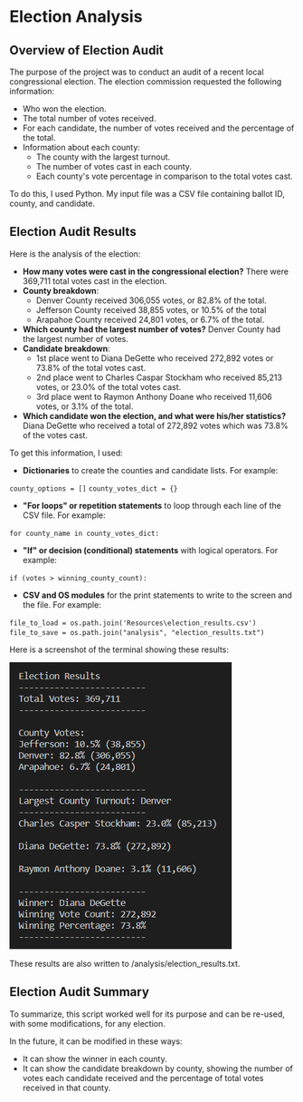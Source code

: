 # Election Analysis

## Overview of Election Audit
The purpose of the project was to conduct an audit of a  recent local congressional election. The election commission requested the following information:
* Who won the election.
* The total number of votes received.
* For each candidate, the number of votes received and the percentage of the total.
* Information about each county:
     - The county with the largest turnout.
     - The number of votes cast in each county.
	- Each county's vote percentage in comparison to the total votes cast.
	

To do this, I used Python. My input file was a CSV file containing ballot ID, county, and candidate.
## Election Audit Results
Here is the analysis of the election:
- **How many votes were cast in the congressional election?** There were 369,711 total votes cast in the election. 
- **County breakdown**:
  - Denver County received 306,055 votes, or 82.8% of the total.
  - Jefferson County received 38,855 votes, or 10.5% of the total
  - Arapahoe County received 24,801 votes, or 6.7% of the total.
- 	**Which county had the largest number of votes?** Denver County had the largest number of votes.
- **Candidate breakdown**:
  - 1st place went to Diana DeGette who received 272,892 votes or 73.8% of the total votes cast.
  - 2nd place went to Charles Caspar Stockham who received 85,213 votes, or 23.0% of the total votes cast.
  - 3rd place went to Raymon Anthony Doane who received 11,606 votes, or 3.1% of the total.
- 	**Which candidate won the election, and what were his/her statistics?**  Diana DeGette who received a total of 272,892 votes which was 73.8% of the votes cast.

To get this information, I used:

* **Dictionaries** to create the counties and candidate lists. For example:

`county_options = []`
`county_votes_dict = {}`
* **"For loops" or repetition statements** to loop through each line of the CSV file. For example:

`for county_name in county_votes_dict:`
* **"If" or decision (conditional) statements** with logical operators. For example:

`if (votes > winning_county_count):`
* **CSV and OS modules** for the print statements to write to the screen and the file. For example:

`file_to_load = os.path.join('Resources\election_results.csv')`
`file_to_save = os.path.join("analysis", "election_results.txt")`

Here is a screenshot of the terminal showing these results:

![](./Resources/election_results.png)  

These results are also written to  /analysis/election_results.txt.

## Election Audit Summary
To summarize, this script worked well for its purpose and can be re-used, with some modifications, for any election. 

In the future, it can be modified in these ways:
- It can show the winner in each county.
- It can show the candidate breakdown by county, showing the number of votes each candidate received and the percentage of total votes received in that county.



